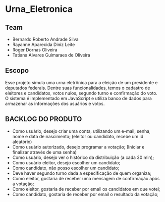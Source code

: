 # Urna_Eletronica
## Team
- Bernardo Roberto Andrade Silva
- Rayanne Aparecida Diniz Leite
- Roger Dornas Oliveira
- Tatiana Alvares Guimaraes de Oliveira
## Escopo
Esse projeto simula uma urna eletrônica para a eleição de um presidente e deputados federais. Dentre suas funcionalidades, temos o cadastro de eleitores e candidatos, votos nulos, segundo turno e confirmação do voto. O sistema é implementado em JavaScript e utiliza banco de dados para armazenar as informações dos usuários e votos. 

## BACKLOG DO PRODUTO

- Como usuário, desejo criar uma conta, utilizando um e-mail, senha, nome e data de nascimento; (eleitor ou candidato, recebe um id aleatório)
- Como usuário autorizado, desejo programar a votação; (Iniciar e finalizar através de uma senha)
- Como usuário, desejo ver o histórico da distribuição (a cada 30 min);
- Como usuário eleitor, desejo escolher um candidato;
- Como candidato, não posso escolher um candidato;
- Deve haver segundo turno dada a especificação de quem organiza;
- Como eleitor, gostaria de receber uma mensagem de confirmação após a votação;
- Como eleitor, gostaria de receber por email os candidatos em que votei;
- Como candidato, gostaria de receber por email o resultado da votação;
